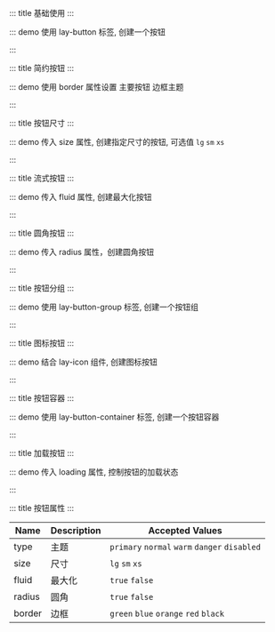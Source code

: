 ::: title 基础使用
:::

::: demo 使用 lay-button 标签, 创建一个按钮

<template>
  <lay-button type="primary">原始按钮</lay-button>
  <lay-button type="default">默认按钮</lay-button>
  <lay-button type="normal">百搭按钮</lay-button>
  <lay-button type="warm">暖色按钮</lay-button>
  <lay-button type="danger">警告按钮</lay-button>
  <lay-button type="disabled">禁用按钮</lay-button>
</template>

<script>
import { ref } from 'vue'

export default {
  setup() {

    return {
    }
  }
}
</script>

:::

::: title 简约按钮
:::

::: demo 使用 border 属性设置 主要按钮 边框主题

<template>
  <lay-button type="primary">原始按钮</lay-button>
  <lay-button type="primary" border="green">默认按钮</lay-button>
  <lay-button type="primary" border="blue">百搭按钮</lay-button>
  <lay-button type="primary" border="orange">暖色按钮</lay-button>
  <lay-button type="primary" border="red">警告按钮</lay-button>
  <lay-button type="primary" border="black">禁用按钮</lay-button>
</template>

<script>
import { ref } from 'vue'

export default {
  setup() {

    return {
    }
  }
}
</script>

:::

::: title 按钮尺寸
:::

::: demo 传入 size 属性, 创建指定尺寸的按钮, 可选值 `lg` `sm` `xs`

<template>
  <lay-button type="primary" size="lg">原始按钮</lay-button>
  <lay-button type="default" size="lg">默认按钮</lay-button>
  <lay-button type="normal" size="lg">百搭按钮</lay-button>
  <lay-button type="warm" size="lg">暖色按钮</lay-button>
  <lay-button type="danger" size="lg">警告按钮</lay-button>
  <lay-button type="disabled" size="lg">禁用按钮</lay-button>
</template>

<script>
import { ref } from 'vue'

export default {
  setup() {

    return {
    }
  }
}
</script>

:::

::: title 流式按钮
:::

::: demo 传入 fluid 属性, 创建最大化按钮

<template>
  <lay-button type="primary" fluid>最大化按钮</lay-button>
  <br/>
  <br/>
  <lay-button type="default" fluid>最大化按钮</lay-button>
</template>

<script>
import { ref } from 'vue'

export default {
  setup() {

    return {
    }
  }
}
</script>

:::

::: title 圆角按钮
:::

::: demo 传入 radius 属性，创建圆角按钮

<template>
  <lay-button type="primary" radius>原始按钮</lay-button>
  <lay-button type="default" radius>默认按钮</lay-button>
  <lay-button type="normal" radius>百搭按钮</lay-button>
  <lay-button type="warm" radius>暖色按钮</lay-button>
  <lay-button type="danger" radius>警告按钮</lay-button>
  <lay-button type="disabled" radius>禁用按钮</lay-button>
</template>

<script>
import { ref } from 'vue'

export default {
  setup() {

    return {
    }
  }
}
</script>

:::

::: title 按钮分组
:::

::: demo 使用 lay-button-group 标签, 创建一个按钮组

<template>
  <div>
    <lay-button-group>
      <lay-button type="default">默认按钮</lay-button>
      <lay-button type="default">默认按钮</lay-button>
      <lay-button type="default">默认按钮</lay-button>
    </lay-button-group>
    <lay-button-group>
      <lay-button type="primary">默认按钮</lay-button>
      <lay-button type="primary">默认按钮</lay-button>
      <lay-button type="primary">默认按钮</lay-button>
    </lay-button-group>
  </div>
</template>

<script>
import { ref } from 'vue'

export default {
  setup() {

    return {
    }
  }
}
</script>

:::

::: title 图标按钮
:::

::: demo 结合 lay-icon 组件, 创建图标按钮

<template>
  <lay-button-container>
      <lay-button type="primary"><lay-icon type="layui-icon-left"></lay-icon></lay-button>
      <lay-button type="primary"><lay-icon type="layui-icon-right"></lay-icon></lay-button>
  </lay-button-container>
</template>

<script>
import { ref } from 'vue'

export default {
  setup() {

    return {
    }
  }
}
</script>

:::

::: title 按钮容器
:::

::: demo 使用 lay-button-container 标签, 创建一个按钮容器

<template>
  <lay-button-container>
      <lay-button type="default">新增</lay-button>
      <lay-button type="default">删除</lay-button>
      <lay-button type="default">修改</lay-button>
  </lay-button-container>
</template>

<script>
import { ref } from 'vue'

export default {
  setup() {

    return {
    }
  }
}
</script>

:::

::: title 加载按钮
:::

::: demo 传入 loading 属性, 控制按钮的加载状态

<template>
  <lay-button-container>
      <lay-button type="default" :loading="loading">加载</lay-button>
      <lay-switch v-model="loading"></lay-switch>
  </lay-button-container>
</template>

<script>
import { ref } from 'vue'

export default {
  setup() {

    const loading = ref(true)

    return {
      loading
    }
  }
}
</script>

:::

::: title 按钮属性
:::

| Name   | Description | Accepted Values                               |
| ------ | ----------- | --------------------------------------------- |
| type   | 主题        | `primary` `normal` `warm` `danger` `disabled` |
| size   | 尺寸        | `lg` `sm` `xs`                                |
| fluid  | 最大化      | `true` `false`                                |
| radius | 圆角        | `true` `false`                                |
| border | 边框        | `green` `blue` `orange` `red` `black`         |
